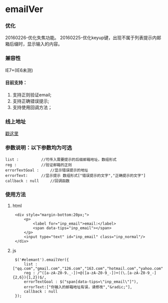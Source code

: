 # emailVer

### 优化
20160226-优化失焦功能。
20160225-优化keyup键，出现不属于列表提示内邮箱后缀时，显示输入的内容。


### 兼容性
IE7+(IE6未测)


#### 目前支持：
1. 支持正则验证email;
2. 支持正确错误提示;
3. 支持使用回调方法；

### 线上地址
<a href="http://whj.fayfox.com/demo/plugIn.emailVer/" target="_blank">戳这里</a>


### 参数说明：以下参数均为可选


	list : 			//可传入需要提示的后缀邮箱地址，数组形式
	reg : 			//验证邮箱的正则
	errorTextGoal :		//显示错误提示的地址
	errorText: 		//显示提示 数组形式["错误提示的文字","正确提示的文字"]
	callback : null		//回调函数


### 使用方法
1. html


		<div style="margin-bottom:20px;">
			<p> 
				<label for="inp_email">email:</label>
				<span data-tips="inp_email"></span>
			</p>
			<input type="text" id="inp_email" class="inp_normal"/>
		</div>



2. js

		$('#elemant').emailVer({
			list : ["qq.com","gmail.com","126.com","163.com","hotmail.com","yahoo.com","yahoo.com.cn","live.com","sohu.com","sina.com"],
			reg : /^([a-zA-Z0-9._-])+@([a-zA-Z0-9_-])+((\.[a-zA-Z0-9_-]{2,6}){1,2})$/,
			errorTextGoal : $("span[data-tips=\"inp_email\"]"),
			errorText:["你输入的邮箱地址有误，请修改","&radic;"],
			callback : null	
		});

